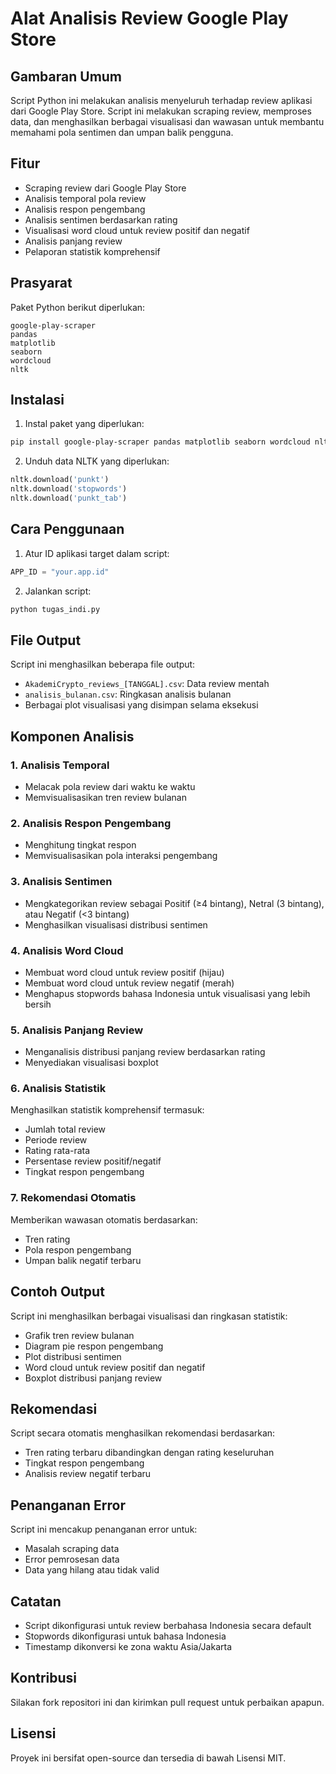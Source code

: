 # Alat Analisis Review Google Play Store

## Gambaran Umum
Script Python ini melakukan analisis menyeluruh terhadap review aplikasi dari Google Play Store. Script ini melakukan scraping review, memproses data, dan menghasilkan berbagai visualisasi dan wawasan untuk membantu memahami pola sentimen dan umpan balik pengguna.

## Fitur
- Scraping review dari Google Play Store
- Analisis temporal pola review
- Analisis respon pengembang
- Analisis sentimen berdasarkan rating
- Visualisasi word cloud untuk review positif dan negatif
- Analisis panjang review
- Pelaporan statistik komprehensif

## Prasyarat
Paket Python berikut diperlukan:
```
google-play-scraper
pandas
matplotlib
seaborn
wordcloud
nltk
```

## Instalasi
1. Instal paket yang diperlukan:
```bash
pip install google-play-scraper pandas matplotlib seaborn wordcloud nltk
```

2. Unduh data NLTK yang diperlukan:
```python
nltk.download('punkt')
nltk.download('stopwords')
nltk.download('punkt_tab')
```

## Cara Penggunaan
1. Atur ID aplikasi target dalam script:
```python
APP_ID = "your.app.id"
```

2. Jalankan script:
```python
python tugas_indi.py
```

## File Output
Script ini menghasilkan beberapa file output:
- `AkademiCrypto_reviews_[TANGGAL].csv`: Data review mentah
- `analisis_bulanan.csv`: Ringkasan analisis bulanan
- Berbagai plot visualisasi yang disimpan selama eksekusi

## Komponen Analisis

### 1. Analisis Temporal
- Melacak pola review dari waktu ke waktu
- Memvisualisasikan tren review bulanan

### 2. Analisis Respon Pengembang
- Menghitung tingkat respon
- Memvisualisasikan pola interaksi pengembang

### 3. Analisis Sentimen
- Mengkategorikan review sebagai Positif (≥4 bintang), Netral (3 bintang), atau Negatif (<3 bintang)
- Menghasilkan visualisasi distribusi sentimen

### 4. Analisis Word Cloud
- Membuat word cloud untuk review positif (hijau)
- Membuat word cloud untuk review negatif (merah)
- Menghapus stopwords bahasa Indonesia untuk visualisasi yang lebih bersih

### 5. Analisis Panjang Review
- Menganalisis distribusi panjang review berdasarkan rating
- Menyediakan visualisasi boxplot

### 6. Analisis Statistik
Menghasilkan statistik komprehensif termasuk:
- Jumlah total review
- Periode review
- Rating rata-rata
- Persentase review positif/negatif
- Tingkat respon pengembang

### 7. Rekomendasi Otomatis
Memberikan wawasan otomatis berdasarkan:
- Tren rating
- Pola respon pengembang
- Umpan balik negatif terbaru

## Contoh Output
Script ini menghasilkan berbagai visualisasi dan ringkasan statistik:
- Grafik tren review bulanan
- Diagram pie respon pengembang
- Plot distribusi sentimen
- Word cloud untuk review positif dan negatif
- Boxplot distribusi panjang review

## Rekomendasi
Script secara otomatis menghasilkan rekomendasi berdasarkan:
- Tren rating terbaru dibandingkan dengan rating keseluruhan
- Tingkat respon pengembang
- Analisis review negatif terbaru

## Penanganan Error
Script ini mencakup penanganan error untuk:
- Masalah scraping data
- Error pemrosesan data
- Data yang hilang atau tidak valid

## Catatan
- Script dikonfigurasi untuk review berbahasa Indonesia secara default
- Stopwords dikonfigurasi untuk bahasa Indonesia
- Timestamp dikonversi ke zona waktu Asia/Jakarta

## Kontribusi
Silakan fork repositori ini dan kirimkan pull request untuk perbaikan apapun.

## Lisensi
Proyek ini bersifat open-source dan tersedia di bawah Lisensi MIT.
